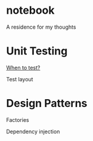 # notebook
A residence for my thoughts

# Unit Testing
[When to test?](whenToTest.md)

Test layout

# Design Patterns
Factories

Dependency injection
